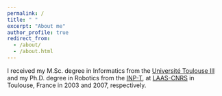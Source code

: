 ```yaml
---
permalink: /
title: " "
excerpt: "About me"
author_profile: true
redirect_from: 
  - /about/
  - /about.html
---
```


I received my M.Sc. degree in Informatics from the [Université Toulouse III](https://www.univ-tlse3.fr/) and my Ph.D. degree in Robotics from the [INP-T](https://www.inp-toulouse.fr/fr/index.html), at [LAAS-CNRS](https://www.laas.fr) in Toulouse, France in 2003 and 2007, respectively. 
